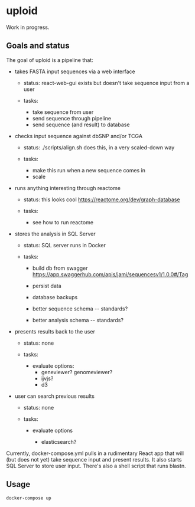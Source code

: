 # uploid

Work in progress.

## Goals and status

The goal of uploid is a pipeline that:

- takes FASTA input sequences via a web interface

  - status: react-web-gui exists but doesn't take sequence input from a user

  - tasks:
    - take sequence from user
    - send sequence through pipeline
    - send sequence (and result) to database

- checks input sequence against dbSNP and/or TCGA

  - status: ./scripts/align.sh does this, in a very scaled-down way

  - tasks:
    - make this run when a new sequence comes in
    - scale

- runs anything interesting through reactome

  - status: this looks cool https://reactome.org/dev/graph-database

  - tasks:
    - see how to run reactome

- stores the analysis in SQL Server

  - status: SQL server runs in Docker

  - tasks:

    - build db from swagger https://app.swaggerhub.com/apis/jami/sequencesv1/1.0.0#/Tag

    - persist data

    - database backups

    - better sequence schema -- standards?

    - better analysis schema -- standards?

- presents results back to the user

  - status: none

  - tasks:

    - evaluate options:
      - geneviewer? genomeviewer?
      - ijvjs?
      - d3

- user can search previous results

  - status: none

  - tasks:

    - evaluate options

      - elasticsearch?

Currently, docker-compose.yml pulls in a rudimentary React app that will (but does not yet) take sequence input and present results. It also starts SQL Server to store user input. There's also a shell script that runs blastn.

## Usage

`docker-compose up`
